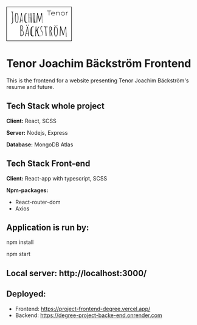 ![Logo](./src/images/logo-dark2-readme.svg)

# Tenor Joachim Bäckström Frontend

This is the frontend for a website presenting Tenor Joachim Bäckström's resume and future.

## Tech Stack whole project

**Client:** React, SCSS

**Server:** Nodejs, Express

**Database:** MongoDB Atlas

## Tech Stack Front-end

**Client:** React-app with typescript, SCSS

**Npm-packages:**

- React-router-dom
- Axios

## Application is run by:

npm install

npm start

## Local server: http://localhost:3000/

## Deployed:

- Frontend: https://project-frontend-degree.vercel.app/
- Backend: https://degree-project-backe-end.onrender.com
